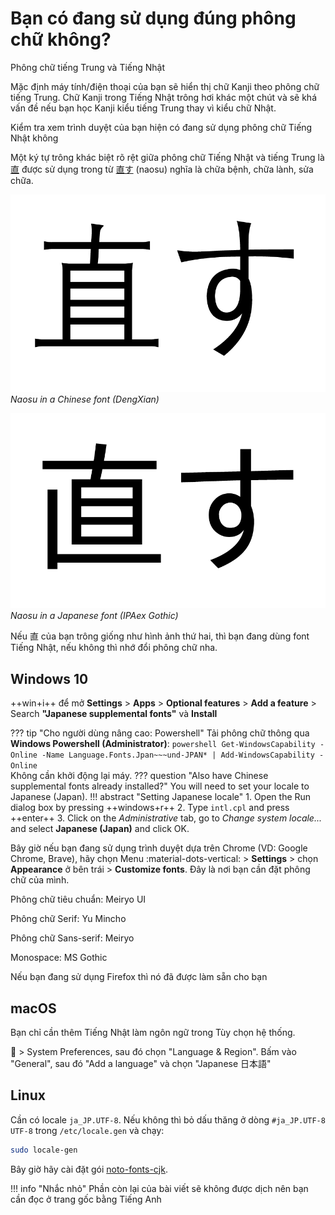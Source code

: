 # Bạn có đang sử dụng đúng phông chữ không?

Phông chữ tiếng Trung và Tiếng Nhật

Mặc định máy tính/điện thoại của bạn sẽ hiển thị chữ Kanji theo phông chữ tiếng Trung. Chữ Kanji trong Tiếng Nhật trông hơi khác một chút và sẽ khá vấn đề nếu bạn học Kanji kiểu tiếng Trung thay vì kiểu chữ Nhật.

Kiểm tra xem trình duyệt của bạn hiện có đang sử dụng phông chữ Tiếng Nhật không

Một ký tự trông khác biệt rõ rệt giữa phông chữ Tiếng Nhật và tiếng Trung là [直](https://jisho.org/search/%E7%9B%B4%20%23kanji) được sử dụng trong từ [直す](https://jpdb.io/search?q=%E7%9B%B4%E3%81%99) (naosu) nghĩa là chữa bệnh, chữa lành, sửa chữa.

![](img/font2.png)
_Naosu in a Chinese font (DengXian)_

![](img/font3.png)
_Naosu in a Japanese font (IPAex Gothic)_

Nếu 直 của bạn trông giống như hình ảnh thứ hai, thì bạn đang dùng font Tiếng Nhật, nếu không thì nhớ đổi phông chữ nha.

## Windows 10

++win+i++ để mở **Settings** > **Apps** > **Optional features** > **Add a feature** > Search **"Japanese supplemental fonts"** và **Install**  

??? tip "Cho người dùng nâng cao: Powershell"
	Tải phông chữ thông qua **Windows Powershell (Administrator)**:
	```powershell
	Get-WindowsCapability -Online -Name Language.Fonts.Jpan~~~und-JPAN* | Add-WindowsCapability -Online
	```  
	Không cần khởi động lại máy.
??? question "Also have Chinese supplemental fonts already installed?"
	You will need to set your locale to Japanese (Japan).
	!!! abstract "Setting Japanese locale"
		1. Open the Run dialog box by pressing ++windows+r++
		2. Type `intl.cpl` and press ++enter++
		3. Click on the *Administrative* tab, go to *Change system locale...* and select **Japanese (Japan)** and click OK.
		

Bây giờ nếu bạn đang sử dụng trình duyệt dựa trên Chrome (VD: Google Chrome, Brave), hãy chọn Menu :material-dots-vertical: > **Settings** > chọn **Appearance** ở bên trái > **Customize fonts**. Đây là nơi bạn cần đặt phông chữ của mình.

Phông chữ tiêu chuẩn: Meiryo UI

Phông chữ Serif: Yu Mincho

Phông chữ Sans-serif: Meiryo

Monospace: MS Gothic

Nếu bạn đang sử dụng Firefox thì nó đã được làm sẵn cho bạn

## macOS

Bạn chỉ cần thêm Tiếng Nhật làm ngôn ngữ trong Tùy chọn hệ thống.

 > System Preferences, sau đó chọn "Language & Region". Bấm vào "General", sau đó "Add a language" và chọn "Japanese 日本語"

## Linux

Cần có locale `ja_JP.UTF-8`. Nếu không thì bỏ dấu thăng ở dòng `#ja_JP.UTF-8 UTF-8` trong `/etc/locale.gen` và chạy:

```bash
sudo locale-gen
```

Bây giờ hãy cài đặt gói [noto-fonts-cjk](https://archlinux.org/packages/extra/any/noto-fonts-cjk/).


!!! info "Nhắc nhỏ"
    Phần còn lại của bài viết sẽ không được dịch nên bạn cần đọc ở trang gốc bằng Tiếng Anh